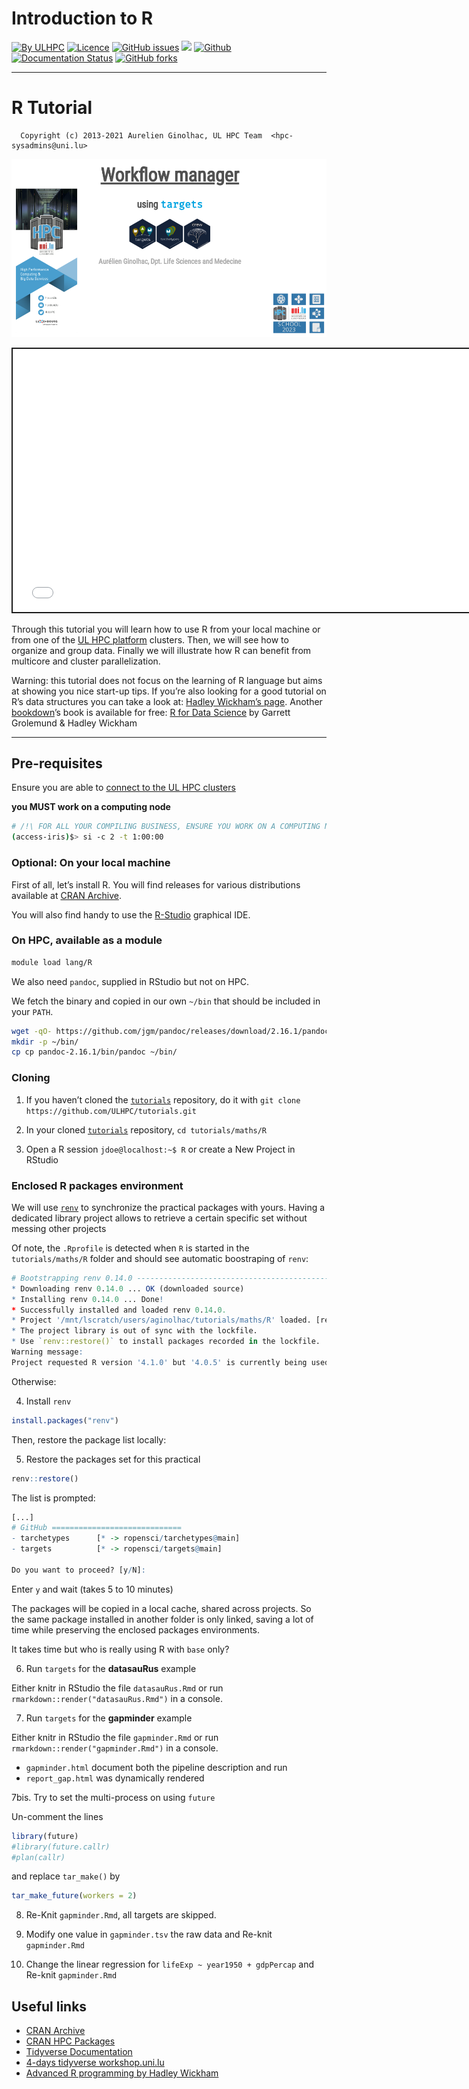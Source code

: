 Introduction to R
================

[![By
ULHPC](https://img.shields.io/badge/by-ULHPC-blue.svg)](https://hpc.uni.lu)
[![Licence](https://img.shields.io/badge/license-GPL--3.0-blue.svg)](http://www.gnu.org/licenses/gpl-3.0.html)
[![GitHub
issues](https://img.shields.io/github/issues/ULHPC/tutorials.svg)](https://github.com/ULHPC/tutorials/issues/)
[![](https://img.shields.io/badge/slides-PDF-red.svg)](https://github.com/ULHPC/tutorials/raw/devel/maths/R/PS11_targets.pdf)
[![Github](https://img.shields.io/badge/sources-github-green.svg)](https://github.com/ULHPC/tutorials/tree/devel/maths/R/)
[![Documentation
Status](http://readthedocs.org/projects/ulhpc-tutorials/badge/?version=latest)](http://ulhpc-tutorials.readthedocs.io/en/latest/maths/R/)
[![GitHub
forks](https://img.shields.io/github/stars/ULHPC/tutorials.svg?style=social&label=Star)](https://github.com/ULHPC/tutorials)

------------------------------------------------------------------------

# R Tutorial

      Copyright (c) 2013-2021 Aurelien Ginolhac, UL HPC Team  <hpc-sysadmins@uni.lu>

[![](https://github.com/ULHPC/tutorials/raw/devel/maths/R/img/cover_slides.png)](https://ulhpc-tutorials.readthedocs.io/en/latest/maths/R/PS11_targets.html)

<div class="shareagain" style="min-width:300px;margin:1em auto;">

<iframe src="PS11_targets.html" width="750" height="421" style="border:2px solid currentColor;" loading="lazy" allowfullscreen></iframe>
<script>fitvids('.shareagain', {players: 'iframe'});</script>

</div>

Through this tutorial you will learn how to use R from your local
machine or from one of the [UL HPC platform](https://hpc.uni.lu)
clusters. Then, we will see how to organize and group data. Finally we
will illustrate how R can benefit from multicore and cluster
parallelization.

Warning: this tutorial does not focus on the learning of R language but
aims at showing you nice start-up tips. If you’re also looking for a
good tutorial on R’s data structures you can take a look at: [Hadley
Wickham’s page](http://adv-r.had.co.nz/Data-structures.html). Another
[bookdown](https://bookdown.org/)’s book is available for free: [R for
Data Science](http://r4ds.had.co.nz/index.html) by Garrett Grolemund &
Hadley Wickham

------------------------------------------------------------------------

## Pre-requisites

Ensure you are able to [connect to the UL HPC
clusters](https://hpc-docs.uni.lu/connect/ssh/)

**you MUST work on a computing node**

``` bash
# /!\ FOR ALL YOUR COMPILING BUSINESS, ENSURE YOU WORK ON A COMPUTING NODE
(access-iris)$> si -c 2 -t 1:00:00
```

### Optional: On your local machine

First of all, let’s install R. You will find releases for various
distributions available at [CRAN Archive](http://cran.r-project.org/).

You will also find handy to use the [R-Studio](https://www.rstudio.com/)
graphical IDE.

### On HPC, available as a module

``` bash
module load lang/R
```

We also need `pandoc`, supplied in RStudio but not on HPC.

We fetch the binary and copied in our own `~/bin` that should be
included in your `PATH`.

``` bash
wget -qO- https://github.com/jgm/pandoc/releases/download/2.16.1/pandoc-2.16.1-linux-amd64.tar.gz | tar xfz - 
mkdir -p ~/bin/
cp cp pandoc-2.16.1/bin/pandoc ~/bin/
```

### Cloning

1.  If you haven’t cloned the
    [`tutorials`](https://github.com/ULHPC/tutorials) repository, do it
    with `git clone https://github.com/ULHPC/tutorials.git`

2.  In your cloned [`tutorials`](https://github.com/ULHPC/tutorials)
    repository, `cd tutorials/maths/R`

3.  Open a R session `jdoe@localhost:~$ R` or create a New Project in
    RStudio

### Enclosed R packages environment

We will use [`renv`](https://rstudio.github.io/renv/articles/renv.html)
to synchronize the practical packages with yours. Having a dedicated
library project allows to retrieve a certain specific set without
messing other projects

Of note, the `.Rprofile` is detected when `R` is started in the
`tutorials/maths/R` folder and should see automatic boostraping of
`renv`:

``` r
# Bootstrapping renv 0.14.0 --------------------------------------------------
* Downloading renv 0.14.0 ... OK (downloaded source)
* Installing renv 0.14.0 ... Done!
* Successfully installed and loaded renv 0.14.0.
* Project '/mnt/lscratch/users/aginolhac/tutorials/maths/R' loaded. [renv 0.14.0]
* The project library is out of sync with the lockfile.
* Use `renv::restore()` to install packages recorded in the lockfile.
Warning message:
Project requested R version '4.1.0' but '4.0.5' is currently being used
```

Otherwise:

4.  Install `renv`

``` r
install.packages("renv")
```

Then, restore the package list locally:

5.  Restore the packages set for this practical

``` r
renv::restore()
```

The list is prompted:

``` r
[...]
# GitHub =============================
- tarchetypes      [* -> ropensci/tarchetypes@main]
- targets          [* -> ropensci/targets@main]

Do you want to proceed? [y/N]: 
```

Enter `y` and wait (takes 5 to 10 minutes)

The packages will be copied in a local cache, shared across projects. So
the same package installed in another folder is only linked, saving a
lot of time while preserving the enclosed packages environments.

It takes time but who is really using R with `base` only?

6.  Run `targets` for the **datasauRus** example

Either knitr in RStudio the file `datasauRus.Rmd` or run
`rmarkdown::render("datasauRus.Rmd")` in a console.

7.  Run `targets` for the **gapminder** example

Either knitr in RStudio the file `gapminder.Rmd` or run
`rmarkdown::render("gapminder.Rmd")` in a console.

-   `gapminder.html` document both the pipeline description and run
-   `report_gap.html` was dynamically rendered

7bis. Try to set the multi-process on using `future`

Un-comment the lines

``` r
library(future)
#library(future.callr)
#plan(callr)
```

and replace `tar_make()` by

``` r
tar_make_future(workers = 2)
```

8.  Re-Knit `gapminder.Rmd`, all targets are skipped.

9.  Modify one value in `gapminder.tsv` the raw data and Re-knit
    `gapminder.Rmd`

10. Change the linear regression for `lifeExp ~ year1950 + gdpPercap`
    and Re-knit `gapminder.Rmd`

## Useful links

-   [CRAN Archive](https://cran.r-project.org/)
-   [CRAN HPC
    Packages](https://cran.r-project.org/web/views/HighPerformanceComputing.html)
-   [Tidyverse Documentation](https://tidyverse.org/)
-   [4-days tidyverse workshop.uni.lu](https://rworkshop.uni.lu/)
-   [Advanced R programming by Hadley Wickham](http://adv-r.had.co.nz/)

